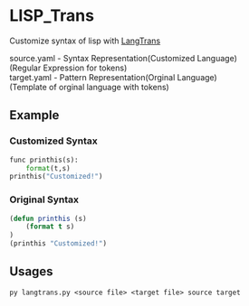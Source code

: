 # LISP_Trans
Customize syntax of lisp with [LangTrans](https://github.com/B-R-P/LangTrans)

source.yaml - Syntax Representation(Customized Language)<br>
              (Regular Expression for tokens)<br>
target.yaml - Pattern Representation(Orginal Language)<br>
              (Template of orginal language with tokens)
## Example
### Customized Syntax

```python
func printhis(s):
	format(t,s)
printhis("Customized!")
```
### Original Syntax

```lisp
(defun printhis (s)
	(format t s)
)
(printhis "Customized!")
```

## Usages

```console
py langtrans.py <source file> <target file> source target
```
